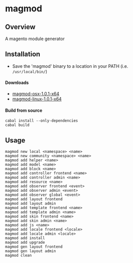 magmod
======


## Overview
A magento module generator

## Installation
- Save the 'magmod' binary to a location in your PATH (i.e. `/usr/local/bin/`)

#### Downloads
- [magmod-osx-1.0.1-x64](https://drive.google.com/uc?id=0B3X9GlR6EmbncG1lY2F1QWstRE0)
- [magmod-linux-1.0.1-x64](https://drive.google.com/uc?id=0B3X9GlR6EmbnVHRSeGZJSDJ4TVU)

#### Build from source
    cabal install --only-dependencies
    cabal build

## Usage
    magmod new local <namespace> <name>
    magmod new community <namespace> <name>
    magmod add helper <name>
    magmod add model <name>
    magmod add block <name>
    magmod add controller frontend <name>
    magmod add controller admin <name>
    magmod add resource <name>
    magmod add observer frontend <event>
    magmod add observer admin <event>
    magmod add observer global <event>
    magmod add layout frontend
    magmod add layout admin
    magmod add template frontend <name>
    magmod add template admin <name>
    magmod add skin frontend <name>
    magmod add skin admin <name>
    magmod add js <name>
    magmod add locale frontend <locale>
    magmod add locale admin <locale>
    magmod add install
    magmod add upgrade
    magmod gen layout frontend
    magmod gen layout admin
    magmod clean
